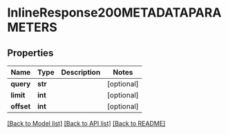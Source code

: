 # InlineResponse200METADATAPARAMETERS

## Properties
Name | Type | Description | Notes
------------ | ------------- | ------------- | -------------
**query** | **str** |  | [optional] 
**limit** | **int** |  | [optional] 
**offset** | **int** |  | [optional] 

[[Back to Model list]](../README.md#documentation-for-models) [[Back to API list]](../README.md#documentation-for-api-endpoints) [[Back to README]](../README.md)

